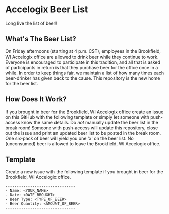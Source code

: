 # Accelogix Beer List
Long live the list of beer!

## What's The Beer List?
On Friday afternoons (starting at 4 p.m. CST), employees in the Brookfield, WI Accelogix office are allowed to drink beer while they continue to work. Everyone is encouraged to participate in this tradition, and all that is asked of participants in return is that they purchase beer for the office once in a while. In order to keep things fair, we maintain a list of how many times each beer-drinker has given back to the cause. This repository is the new home for the beer list.

## How Does It Work?
If you brought in beer for the Brookfield, WI Accelogix office create an issue on this GitHub with the following template or simply let someone with push-access know the same details. Do *not* manually update the beer list in the break room! Someone with push-access will update this repository, close out the issue and print an updated beer list to be posted in the break room. One six-pack of beer will yield you one 'x' on the beer list. No (unconsumed) beer is allowed to leave the Brookfield, WI Accelogix office.

## Template
Create a new issue with the following template if you brought in beer for the Brookfield, WI Accelogix office.

    -------------------------------
    - Name: <YOUR_NAME>
    - Date: <DATE_BROUGHT>
    - Beer Type: <TYPE_OF_BEER>
    - Beer Quantity: <AMOUNT_OF_BEER>
    -------------------------------

